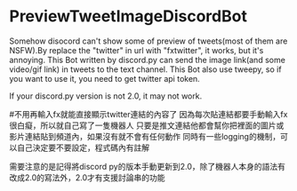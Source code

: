 # PreviewTweetImageDiscordBot
Somehow disocord can't show some of preview of tweets(most of them are NSFW).By replace the "twitter" in url with "fxtwitter", it works, but it's annoying.
This Bot written by discord.py can send the image link(and some video/gif link) in tweets to the text channel.
This Bot also use tweepy, so if you want to use it, you need to get twitter api token.

If your discord.py version is not 2.0, it may not work.

#不用再輸入fx就能直接顯示twitter連結的內容了
因為每次貼連結都要手動輸入fx很白癡，所以就自己寫了一隻機器人
只要是推文連結他都會幫你把裡面的圖片或影片連結貼到頻道內，如果沒有就不會有任何動作
同時有一些logging的機制，可以自己決定要不要設定，程式碼內有註解

需要注意的是記得將discord py的版本手動更新到2.0，除了機器人本身的語法有改成2.0的寫法外，2.0才有支援討論串的功能
